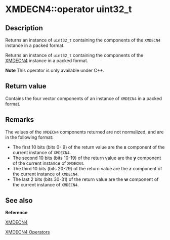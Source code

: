 # XMDECN4::operator uint32_t

## Description

Returns an instance of `uint32_t` containing the components of the `XMDECN4` instance in a packed format.

Returns an instance of `uint32_t` containing the components of the [XMDECN4](https://learn.microsoft.com/windows/desktop/api/directxpackedvector/ns-directxpackedvector-xmdecn4) instance in a packed format.

**Note** This operator is only available under C++.

## Return value

Contains the four vector components of an instance of `XMDECN4` in a packed
format.

## Remarks

The values of the `XMDECN4` components returned are not normalized, and are in
the following format:

* The first 10 bits (bits 0- 9) of the return value are the **x** component of the current instance of `XMDECN4`.
* The second 10 bits (bits 10-19) of the return value are the **y** component of the current instance of `XMDECN4`.
* The third 10 bits (bits 20-29) of the return value are the **z** component of the current instance of `XMDECN4`.
* The last 2 bits (bits 30-31) of the return value are the **w** component
  of the current instance of `XMDECN4`.

## See also

**Reference**

[XMDECN4](https://learn.microsoft.com/windows/desktop/api/directxpackedvector/ns-directxpackedvector-xmdecn4)

[XMDECN4 Operators](https://learn.microsoft.com/windows/desktop/dxmath/ovw-xmdecn4-operators)